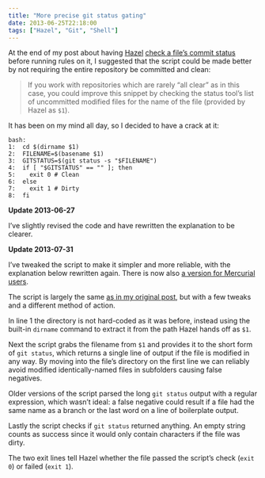 ```yaml
---
title: "More precise git status gating"
date: 2013-06-25T22:18:00
tags: ["Hazel", "Git", "Shell"]
---
```


At the end of my post about having [Hazel][] [check a file’s commit status][post] before running rules on it, I suggested that the script could be made better by not requiring the entire repository be committed and clean:

> If you work with repositories which are rarely
> “all clear” as in this case, you could improve
> this snippet by checking the status tool’s list
> of uncommitted modified files for the name of
> the file (provided by Hazel as `$1`).

[Hazel]: http://www.noodlesoft.com
[post]: /2013/06/gating-hazel-with-git-status/

It has been on my mind all day, so I decided to have a crack at it:

    bash:
    1:  cd $(dirname $1)
    2:  FILENAME=$(basename $1)
    3:  GITSTATUS=$(git status -s "$FILENAME")
    4:  if [ "$GITSTATUS" == "" ]; then
    5:    exit 0 # Clean
    6:  else
    7:    exit 1 # Dirty
    8:  fi

<div class="flag">
    <strong>Update 2013-06-27</strong>
    <p>I’ve slightly revised the code and have rewritten the explanation to be clearer.</p>
    <strong>Update 2013-07-31</strong>
    <p>I’ve tweaked the script to make it simpler and more reliable, with the explanation below rewritten again. There is now also <a href="/2013/07/hazel-gating-with-mercurial/">a version for Mercurial users</a>.</p>
</div>

The script is largely the same [as in my original post][post], but with a few tweaks and a different method of action.

In line 1 the directory is not hard-coded as it was before, instead using the built-in `dirname` command to extract it from the path Hazel hands off as `$1`.

Next the script grabs the filename from `$1` and provides it to the short form of `git status`, which returns a single line of output if the file is modified in any way. By moving into the file’s directory on the first line we can reliably avoid modified identically-named files in subfolders causing false negatives.

Older versions of the script parsed the long `git status` output with a regular expression, which wasn’t ideal: a false negative could result if a file had the same name as a branch or the last word on a line of boilerplate output.

Lastly the script checks if `git status` returned anything. An empty string counts as success since it would only contain characters if the file was dirty.

The two exit lines tell Hazel whether the file passed the script’s check (`exit 0`) or failed (`exit 1`).
